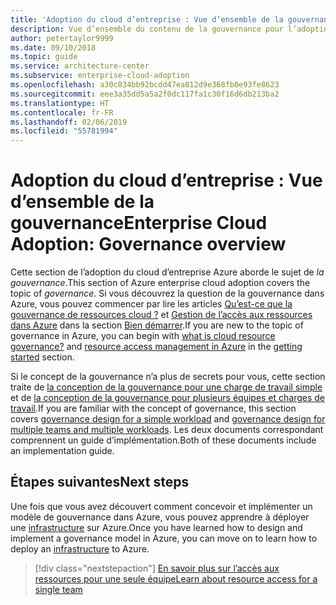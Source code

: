 ```yaml
---
title: 'Adoption du cloud d’entreprise : Vue d’ensemble de la gouvernance'
description: Vue d’ensemble du contenu de la gouvernance pour l’adoption du cloud d’entreprise Azure
author: petertaylor9999
ms.date: 09/10/2018
ms.topic: guide
ms.service: architecture-center
ms.subservice: enterprise-cloud-adoption
ms.openlocfilehash: a30c834bb92bcdd47ea812d9e368fb0e93fe8623
ms.sourcegitcommit: eee3a35dd5a5a2f0dc117fa1c30f16d6db213ba2
ms.translationtype: HT
ms.contentlocale: fr-FR
ms.lasthandoff: 02/06/2019
ms.locfileid: "55781994"
---
```

# <a name="enterprise-cloud-adoption-governance-overview"></a><span data-ttu-id="3975a-103">Adoption du cloud d’entreprise : Vue d’ensemble de la gouvernance</span><span class="sxs-lookup"><span data-stu-id="3975a-103">Enterprise Cloud Adoption: Governance overview</span></span>

<span data-ttu-id="3975a-104">Cette section de l’adoption du cloud d’entreprise Azure aborde le sujet de *la gouvernance*.</span><span class="sxs-lookup"><span data-stu-id="3975a-104">This section of Azure enterprise cloud adoption covers the topic of *governance*.</span></span> <span data-ttu-id="3975a-105">Si vous découvrez la question de la gouvernance dans Azure, vous pouvez commencer par lire les articles [Qu’est-ce que la gouvernance de ressources cloud ?](../getting-started/what-is-governance.md) et [Gestion de l’accès aux ressources dans Azure](../getting-started/azure-resource-access.md) dans la section [Bien démarrer](../getting-started/overview.md).</span><span class="sxs-lookup"><span data-stu-id="3975a-105">If you are new to the topic of governance in Azure, you can begin with [what is cloud resource governance?](../getting-started/what-is-governance.md) and [resource access management in Azure](../getting-started/azure-resource-access.md) in the [getting started](../getting-started/overview.md) section.</span></span>

<span data-ttu-id="3975a-106">Si le concept de la gouvernance n’a plus de secrets pour vous, cette section traite de [la conception de la gouvernance pour une charge de travail simple](governance-single-team.md) et de [la conception de la gouvernance pour plusieurs équipes et charges de travail](governance-multiple-teams.md).</span><span class="sxs-lookup"><span data-stu-id="3975a-106">If you are familiar with the concept of governance, this section covers [governance design for a simple workload](governance-single-team.md) and [governance design for multiple teams and multiple workloads](governance-multiple-teams.md).</span></span> <span data-ttu-id="3975a-107">Les deux documents correspondant comprennent un guide d’implémentation.</span><span class="sxs-lookup"><span data-stu-id="3975a-107">Both of these documents include an implementation guide.</span></span>

## <a name="next-steps"></a><span data-ttu-id="3975a-108">Étapes suivantes</span><span class="sxs-lookup"><span data-stu-id="3975a-108">Next steps</span></span>

<span data-ttu-id="3975a-109">Une fois que vous avez découvert comment concevoir et implémenter un modèle de gouvernance dans Azure, vous pouvez apprendre à déployer une [infrastructure](../infrastructure/basic-workload.md) sur Azure.</span><span class="sxs-lookup"><span data-stu-id="3975a-109">Once you have learned how to design and implement a governance model in Azure, you can move on to learn how to deploy an [infrastructure](../infrastructure/basic-workload.md) to Azure.</span></span>

> [!div class="nextstepaction"]
> [<span data-ttu-id="3975a-110">En savoir plus sur l’accès aux ressources pour une seule équipe</span><span class="sxs-lookup"><span data-stu-id="3975a-110">Learn about resource access for a single team</span></span>](governance-single-team.md)
